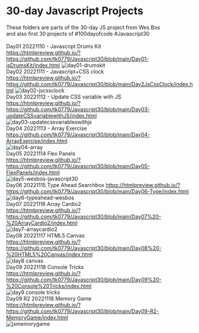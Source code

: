 # 30-day Javascript Projects
These folders are parts of the 30-day JS project from Wes Bos <br>
and also first 30 projects of #100dayofcode
#Javascript30 <br><br>
Day01 20221110 - Javascript Drums Kit <br>
https://htmlpreview.github.io/?https://github.com/tk0779/Javascript30/blob/main/Day01-jsDrumsKit/index.html
![day01-drumskit](https://github.com/tk0779/Javascript30/blob/main/day01-100daysofcode-tk0779.jpg?raw=true)
<br/>
Day02 20221111 - Javascript+CSS clock <br>
https://htmlpreview.github.io/?https://github.com/tk0779/Javascript30/blob/main/Day2JsCssClock/index.html
![day02-jscssclock](https://github.com/tk0779/Javascript30/blob/main/day02-100daysofcode-tk0779.jpg?raw=true)
<br/>
Day03 20221112 - Update CSS variable with JS <br>
https://htmlpreview.github.io/?https://github.com/tk0779/Javascript30/blob/main/Day03-updateCSSvariablewithJS/index.html <br>
![day03-updatecssvariableswithjs](https://github.com/tk0779/Javascript30/blob/main/day03-100daysofcode-tk0779.jpg?raw=true)
<br/>
Day04 20221113 - Array Exercise <br/>
https://github.com/tk0779/Javascript30/blob/main/Day04-ArrayExercise/index.html <br/>
![day04-array](https://github.com/tk0779/Javascript30/blob/main/day04-100daysofcode-tk0779.jpg?raw=true)
<br/>
Day05 20221114 Flex Panels <br/>
https://htmlpreview.github.io/?https://github.com/tk0779/Javascript30/blob/main/Day05-FlexPanels/index.html <br/>
![day5-wesbos-javascript30](https://github.com/tk0779/Javascript30/blob/main/day05-100daysofcode-tk0779.gif?raw=true)
<br/>
Day06 20221115 Type Ahead Searchbox
https://htmlpreview.github.io/?https://github.com/tk0779/Javascript30/blob/main/Day06-Type/index.html <br/>
![day6-typeahead-wesbos](https://github.com/tk0779/Javascript30/blob/main/day06-100daysofcode-tk0779.jpg?raw=true)
<br/>
Day07 20221116 Array Cardio2 <br/>
https://htmlpreview.github.io/?https://github.com/tk0779/Javascript30/blob/main/Day07%20-%20ArrayCardio2/index.html <br/>
![day7-arraycardio2](https://github.com/tk0779/Javascript30/blob/main/day07-100daysofcode-tk0779.jpg?raw=true)
<br/>
Day08 20221117 HTML5 Canvas <br/>
https://htmlpreview.github.io/?https://github.com/tk0779/Javascript30/blob/main/Day08%20-%20HTML5%20Canvas/index.html <br/>
![day8 canvas](https://github.com/tk0779/Javascript30/blob/main/day08-100daysofcode-tk0779.gif?raw=true)
<br/>
Day09 20221118 Console Tricks <br/>
https://htmlpreview.github.io/?https://github.com/tk0779/Javascript30/blob/main/Day09%20-%20Console%20Tricks/index.html<br/>
![day9 console tricks](https://github.com/tk0779/Javascript30/blob/main/day09-consoletricks.jpg?raw=true)
<br/>
Day09 R2 20221118 Memory Game <br/>
https://htmlpreview.github.io/?https://github.com/tk0779/Javascript30/blob/main/Day09-R2-MemoryGame/index.html <br/>
![jsmemorygame](https://github.com/tk0779/Javascript30/blob/main/day09r2-memorygame.gif?raw=true)<br/>
